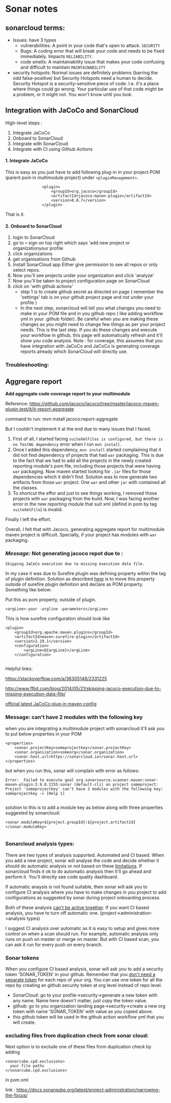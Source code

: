# Sonar notes

## sonarcloud terms:
- Issues: have 3 types
	- vulnerabilities: A point in your code that's open to attack. `SECURITY`
	- Bugs: A coding error that will break your code and needs to be fixed immediately. Impacts `RELIABILITY`.
	- code smells: A maintainability issue that makes your code confusing and difficult to maintain `MAINTAINABILITY`
- security hotspots: Normal issues are definitely problems (barring the odd false-positive) but Security Hotspots need a human to decide. Security Hotspot is a security-sensitive piece of code. I.e. it's a place where things could go wrong. Your particular use of that code might be a problem, or it might not. You won't know until you look.





## Integration with JaCoCo and SonarCloud

High-level steps :
1. Integrate JaCoCo
2. Onboard to SonarCloud
3. Integrate with SonarCloud
4. Integrate with CI using Github Actions

#### 1. Integrate JaCoCo

This is easy as you just have to add following plug-in in your project POM (parent pom in multimodule project) under `<pluginManagement>`.

```
				<plugin>
					<groupId>org.jacoco</groupId>
					<artifactId>jacoco-maven-plugin</artifactId>
					<version>0.8.7</version>
				</plugin>
```

That is it.

#### 2. Onboard to SonarCloud

1. login to SonarCloud
2. go to `+` sign on top right which says 'add new project or organizationyour profile
3. click organizations
4. get organisations from Github
5. Install SonarCloud app
   Either give permission to see all repos or only select repos.
6. Now you'll see projects under your organization and click 'analyze'
7. Now you'll be taken to project configuration page on SonarCloud
8. click on 'with github actions'
   - step 1 is to create github secret as directed on page ( remember the 'settings' tab is on your github project page and not        under your profile )
   - In the next step, sonarcloud will tell you what changes you need to make in your POM file and in you github repo ( like            adding workflow yml in your .github folder). Be careful when you are making these changes as you might need to change few          things as per your project needs. This is the last step. If you do these changes and execute your workflow in github, this        page will automatically refresh and it'll show you code analysis. Note : for coverage, this assumes that you have integration      with JaCoCo and JaCoCo is generating coverage reports already which SonarCloud will directly use.


### Troubleshooting:

## Aggregare report

**Add aggregate code coverage report to your multimodule**

Reference:
https://github.com/jacoco/jacoco/tree/master/jacoco-maven-plugin.test/it/it-report-aggregate

command to run: 
mvn install jacoco:report-aggregate

But I couldn't implement it at the end due to many issues that I faced.
1. First of all, I started facing `suiteXmlFiles is configured, but there is no TestNG dependency` error when I run `mvn install`.
2. Once I added this dependency, `mvn install` started complaining that it did not find dependency of projects that had `war` packaging. This is due to the fact that we had to add all the projects in the newly created reporting module's pom file, including those projects that were having `war` packaging. Now maven started looking for `.jar` files for those dependencies which it didn't find. Soluiton was to now generate two artifacts from those `war` project. One `war` and other `jar` with contained all the classes.
3. To shortcut the effor and just to see things working, I removed those projects with `war` packaging from the build. Now, I was facing another error in the new reporting module that suit xml (defind in pom by tag `suiteXmlFile`) is invalid. 

Finally I left the effort.

Overall, I felt that with Jacoco, generating aggregate report for multimodule maven project is difficult. Specially, if your project has modules with `war` packaging.



### *Message:* Not generating jacoco repot due to :

`Skipping JaCoCo execution due to missing execution data file.`

In my case it was due to Surefire plugin was defining <argLine> property within the <configuration> tag of plugin definition.
Solution as described [here](https://github.com/jacoco/jacoco/issues/964) is to move this property outside of surefire plugin
definition and declare as POM property. Something like below:

Put this as pom property, outside of plugin.
```
<argLine>-your -argline -parameters</argLine>	

```
	
This is how surefire configuration should look like
```
<plugin>
	<groupId>org.apache.maven.plugins</groupId>
	<artifactId>maven-surefire-plugin</artifactId>
	<version>2.19.1</version>
	<configuration>
		<argLine>@{argLine}</argLine>
	</configuration>
	
```

Helpful links:

https://stackoverflow.com/a/36305148/2331225

http://www.ffbit.com/blog/2014/05/21/skipping-jacoco-execution-due-to-missing-execution-data-file/

[official latest JaCoCo plug-in maven config](https://www.eclemma.org/jacoco/trunk/doc/examples/build/pom.xml)
	

### Message: can't have 2 modules with the following key

when you are integrating a multimodule project with sonarcloud it'll ask you to put below properties in your POM

```
<properties>
	<sonar.projectKey>someprojectkey</sonar.projectKey>
	<sonar.organization>someorg</sonar.organization>
	<sonar.host.url>https://sonarcloud.io</sonar.host.url>
</properties>

```
	
but when you run this, sonar will complain with error as follows:
	
```
Error:  Failed to execute goal org.sonarsource.scanner.maven:sonar-maven-plugin:3.9.0.2155:sonar (default-cli) on project someproject: Project 'someprojectkey' can't have 2 modules with the following key: someprojectkey -> [Help 1]
	
```
	
solution to this is to add a module key as below along with three properties suggested by sonarcloud:
	
```
<sonar.moduleKey>${project.groupId}:${project.artifactId}</sonar.moduleKey>
	
```


### Sonarcloud analysis types:
	
There are two types of analysis supported. Automated and CI based.
When you add a new project, sonar will analyse the code and decide whether it should do automatic analysis or not based on these [limitations](https://sonarcloud.io/documentation/analysis/automatic-analysis/). If sonarcloud finds it ok to do automatic analysis then it'll go ahead and perform it. You'll directly see code quality dashboard. 
	
If automatic anaysis is not found suitable, then sonar will ask you to configure CI analysis where you have to make changes in you project to add configurations as suggested by sonar during project onboarding process. 
	
Both of these analysis [can't be active together](https://community.sonarsource.com/t/sonarcloud-task-fails-because-of-ci-analysis-and-auto-analysis-running/22937). If you want CI based analysis, you have to turn off automatic one. (project->administration->analysis types)
	
I suggest CI analysis over automatic as it is easy to setup and gives more control on when a scan should run. For example, automatic analysis only runs on push on master or merge on master. But with CI based scan, you can ask it run for every push on every branch.
	

### Sonar tokens

When you configure CI based analysis, sonar will ask you to add a security token 'SONAR_TOKEN' in your github. Remember that you [don't need a separate token](https://community.sonarsource.com/t/organization-token/11312) for each repo of your org. You can use one token for all the repo by creating an github security token at org level instead of repo level. 
- SonarCloud: go to your profile->security->generate a new token with any name. Name here doesn't matter, just copy the token value.
- github: go to you organization landing page->security->create a new org token with name 'SONAR_TOKEN' with value as you copied above.
- this github token will be used in the github action workflow yml that you will create.
	

	
### excluding files from duplication check from sonar cloud:

Next option is to exclude one of these files from duplication check by adding

```
<sonarcube.cpd.exclusions>
  your file paths
</sonarcube.cpd.exclusions>
```
	
in pom.xml
	
link : https://docs.sonarqube.org/latest/project-administration/narrowing-the-focus/

